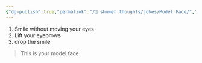 ```yaml
---
{"dg-publish":true,"permalink":"/🚿 shower thoughts/jokes/Model Face/","tags":["party_trick","interactive"],"created":"2024-06-14T16:39:11.000-05:00","updated":"2024-06-14T16:39:11.000-05:00"}
---
```


1. Smile without moving your eyes
2. Lift your eyebrows
3. drop the smile

> This is your model face